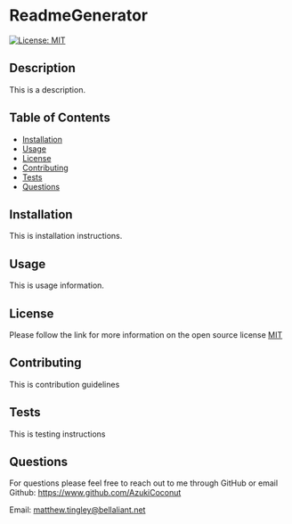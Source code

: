 # ReadmeGenerator
  [![License: MIT](https://img.shields.io/badge/License-MIT-yellow.svg)](#license)
## Description
This is a description.

## Table of Contents
  - [Installation](#installation)
  - [Usage](#usage)
  - [License](#license)
  - [Contributing](#contributing)
  - [Tests](#tests)
  - [Questions](#questions)

<a id="installation"></a>
## Installation
This is installation instructions.

<a id="usage"></a>
## Usage
This is usage information.

<a id="license"></a>
## License
Please follow the link for more information on the open source license <a href="https://opensource.org/license/MIT/" alt="MIT">MIT</a>

<a id="contributing"></a>
## Contributing
This is contribution guidelines

<a id="tests"></a>
## Tests
This is testing instructions

<a id="questions"></a>
## Questions
For questions please feel free to reach out to me through GitHub or email
Github:  https://www.github.com/AzukiCoconut

Email: matthew.tingley@bellaliant.net

